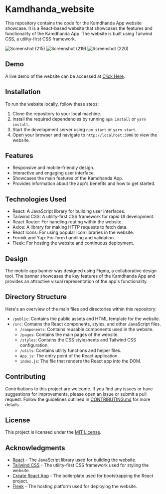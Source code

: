 # Kamdhanda_website

This repository contains the code for the Kamdhanda App website showcase. It is a React-based website that showcases the features and functionality of the Kamdhanda App. The website is built using Tailwind CSS, a utility-first CSS framework.

![Screenshot (215)](https://github.com/tripti033/Kamdhanda_website/assets/107789391/54826fbf-5c07-4eed-a6d3-49864117c666)
![Screenshot (219)](https://github.com/tripti033/Kamdhanda_website/assets/107789391/4971873f-b971-4d52-8161-a69018c038fd)
![Screenshot (220)](https://github.com/tripti033/Kamdhanda_website/assets/107789391/3fafbf8c-5e97-4c82-a370-2c547e5f88ef)

## Demo

A live demo of the website can be accessed at [Click Here](https://rapid-waterfall-5187.on.fleek.co/).

## Installation

To run the website locally, follow these steps:

1. Clone the repository to your local machine.
2. Install the required dependencies by running `npm install` or `yarn install`.
3. Start the development server using `npm start` or `yarn start`.
4. Open your browser and navigate to `http://localhost:3000` to view the website.

## Features

- Responsive and mobile-friendly design.
- Interactive and engaging user interface.
- Showcases the main features of the Kamdhanda App.
- Provides information about the app's benefits and how to get started.

## Technologies Used

- React: A JavaScript library for building user interfaces.
- Tailwind CSS: A utility-first CSS framework for rapid UI development.
- React Router: For handling routing within the website.
- Axios: A library for making HTTP requests to fetch data.
- React Icons: For using popular icon libraries in the website.
- Formik and Yup: For form handling and validation.
- Fleek: For hosting the website and continuous deployment.

## Design

The mobile app banner was designed using Figma, a collaborative design tool. The banner showcases the key features of the Kamdhanda App and provides an attractive visual representation of the app's functionality.

## Directory Structure

Here's an overview of the main files and directories within this repository:

- `/public`: Contains the public assets and HTML template for the website.
- `/src`: Contains the React components, styles, and other JavaScript files.
  - `/components`: Contains reusable components used in the website.
  - `/pages`: Contains the main pages of the website.
  - `/styles`: Contains the CSS stylesheets and Tailwind CSS configuration.
  - `/utils`: Contains utility functions and helper files.
  - `App.js`: The entry point of the React application.
  - `index.js`: The file that renders the React app into the DOM.

## Contributing

Contributions to this project are welcome. If you find any issues or have suggestions for improvements, please open an issue or submit a pull request. Follow the guidelines outlined in [CONTRIBUTING.md](CONTRIBUTING.md) for more details.

## License

This project is licensed under the [MIT License](LICENSE).

## Acknowledgments

- [React](https://reactjs.org/) - The JavaScript library used for building the website.
- [Tailwind CSS](https://tailwindcss.com/) - The utility-first CSS framework used for styling the website.
- [Create React App](https://create-react-app.dev/) - The boilerplate used for bootstrapping the React project.
- [Fleek](https://fleek.co/) - The hosting platform used for deploying the website.
